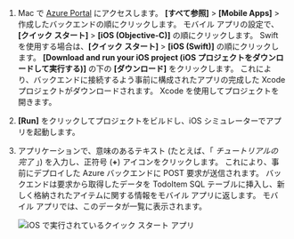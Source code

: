 
1. Mac で [Azure Portal] にアクセスします。 **[すべて参照]** > **[Mobile Apps]** > 作成したバックエンドの順にクリックします。 モバイル アプリの設定で、**[クイック スタート]** > **[iOS (Objective-C)]** の順にクリックします。 Swift を使用する場合は、**[クイック スタート]** > **[iOS (Swift)]** の順にクリックします。 **[Download and run your iOS project (iOS プロジェクトをダウンロードして実行する)]** の下の **[ダウンロード]** をクリックします。 これにより、バックエンドに接続するよう事前に構成されたアプリの完成した Xcode プロジェクトがダウンロードされます。 Xcode を使用してプロジェクトを開きます。
2. **[Run]** をクリックしてプロジェクトをビルドし、iOS シミュレーターでアプリを起動します。
3. アプリケーションで、意味のあるテキスト (たとえば、「 *チュートリアルの完了* 」) を入力し、正符号 (**+**) アイコンをクリックします。 これにより、事前にデプロイした Azure バックエンドに POST 要求が送信されます。 バックエンドは要求から取得したデータを TodoItem SQL テーブルに挿入し、新しく格納されたアイテムに関する情報をモバイル アプリに返します。 モバイル アプリでは、このデータが一覧に表示されます。 

   ![iOS で実行されているクイック スタート アプリ](./media/app-service-mobile-ios-quickstart/mobile-quickstart-startup-ios.png)

[Azure Portal]: https://portal.azure.com/
